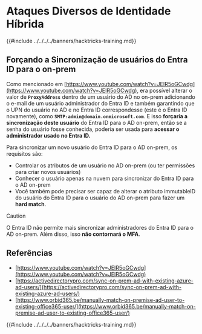 # Ataques Diversos de Identidade Híbrida

{{#include ../../../../banners/hacktricks-training.md}}


## Forçando a Sincronização de usuários do Entra ID para o on-prem

Como mencionado em [https://www.youtube.com/watch?v=JEIR5oGCwdg](https://www.youtube.com/watch?v=JEIR5oGCwdg), era possível alterar o valor de **`ProxyAddress`** dentro de um usuário do AD no on-prem adicionando o e-mail de um usuário administrador do Entra ID e também garantindo que o UPN do usuário no AD e no Entra ID correspondesse (este é o Entra ID novamente), como **`SMTP:admin@domain.onmicrosoft.com`**. E isso **forçaria a sincronização deste usuário** do Entra ID para o AD on-prem, então se a senha do usuário fosse conhecida, poderia ser usada para **acessar o administrador usado no Entra ID.**

Para sincronizar um novo usuário do Entra ID para o AD on-prem, os requisitos são:

- Controlar os atributos de um usuário no AD on-prem (ou ter permissões para criar novos usuários)
- Conhecer o usuário apenas na nuvem para sincronizar do Entra ID para o AD on-prem
- Você também pode precisar ser capaz de alterar o atributo immutableID do usuário do Entra ID para o usuário do AD on-prem para fazer um **hard match**.


> [!CAUTION]
> O Entra ID não permite mais sincronizar administradores do Entra ID para o AD on-prem.
> Além disso, isso **não contornará o MFA**.



## Referências

- [https://www.youtube.com/watch?v=JEIR5oGCwdg](https://www.youtube.com/watch?v=JEIR5oGCwdg)
- [https://activedirectorypro.com/sync-on-prem-ad-with-existing-azure-ad-users/](https://activedirectorypro.com/sync-on-prem-ad-with-existing-azure-ad-users/)
- [https://www.orbid365.be/manually-match-on-premise-ad-user-to-existing-office365-user/](https://www.orbid365.be/manually-match-on-premise-ad-user-to-existing-office365-user/)

{{#include ../../../../banners/hacktricks-training.md}}

